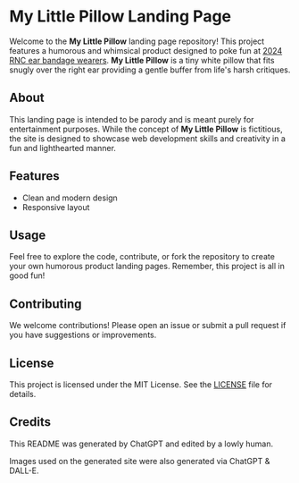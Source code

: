 # My Little Pillow Landing Page

Welcome to the **My Little Pillow** landing page repository! This project features a humorous and whimsical product designed to poke fun at [2024 RNC ear bandage wearers](https://www.google.com/search?q=rnc+ear+bandages+in+crowd&sca_esv=0859001573093002&sca_upv=1&biw=1280&bih=712&sxsrf=ADLYWIKHzT5Z1NsRrmO_IJ6-mmhXh59sQQ%3A1721376383922&source=lnt&tbs=cdr%3A1%2Ccd_min%3A7%2F16%2F2024%2Ccd_max%3A7%2F18%2F2024&tbm=nws). **My Little Pillow** is a tiny white pillow that fits snugly over the right ear providing a gentle buffer from life's harsh critiques.

## About

This landing page is intended to be parody and is meant purely for entertainment purposes. While the concept of **My Little Pillow** is fictitious, the site is designed to showcase web development skills and creativity in a fun and lighthearted manner.

## Features

- Clean and modern design
- Responsive layout

## Usage

Feel free to explore the code, contribute, or fork the repository to create your own humorous product landing pages. Remember, this project is all in good fun!

## Contributing

We welcome contributions! Please open an issue or submit a pull request if you have suggestions or improvements.

## License

This project is licensed under the MIT License. See the [LICENSE](LICENSE) file for details.

## Credits

This README was generated by ChatGPT and edited by a lowly human.

Images used on the generated site were also generated via ChatGPT & DALL-E.
